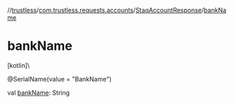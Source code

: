 //[trustless](../../../index.md)/[com.trustless.requests.accounts](../index.md)/[StaqAccountResponse](index.md)/[bankName](bank-name.md)

# bankName

[kotlin]\

@SerialName(value = &quot;BankName&quot;)

val [bankName](bank-name.md): String
